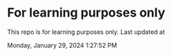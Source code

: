 # For learning purposes only
This repo is for learning purposes only.
Last updated at

Monday, January 29, 2024 1:27:52 PM

